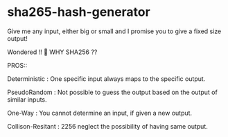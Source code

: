 # sha265-hash-generator
Give me any input, either big or small and I promise you to give a fixed size output!

Wondered !! 🤔 WHY SHA256 ??

PROS::

Deterministic : One specific input always maps to the specific output.

PseudoRandom : Not possible to guess the output based on the output of similar inputs.

One-Way : You cannot determine an input, if given a new output.

Collison-Resitant : 2256 neglect the possibility of having same output.
